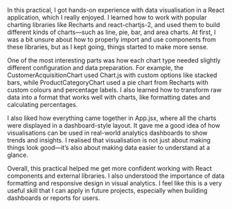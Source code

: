 In this practical, I got hands-on experience with data visualisation in a React application, which I really enjoyed. I learned how to work with popular charting libraries like Recharts and react-chartjs-2, and used them to build different kinds of charts—such as line, pie, bar, and area charts. At first, I was a bit unsure about how to properly import and use components from these libraries, but as I kept going, things started to make more sense.

One of the most interesting parts was how each chart type needed slightly different configuration and data preparation. For example, the CustomerAcquisitionChart used Chart.js with custom options like stacked bars, while ProductCategoryChart used a pie chart from Recharts with custom colours and percentage labels. I also learned how to transform raw data into a format that works well with charts, like formatting dates and calculating percentages.

I also liked how everything came together in App.jsx, where all the charts were displayed in a dashboard-style layout. It gave me a good idea of how visualisations can be used in real-world analytics dashboards to show trends and insights. I realised that visualisation is not just about making things look good—it’s also about making data easier to understand at a glance.

Overall, this practical helped me get more confident working with React components and external libraries. I also understood the importance of data formatting and responsive design in visual analytics. I feel like this is a very useful skill that I can apply in future projects, especially when building dashboards or reports for users.